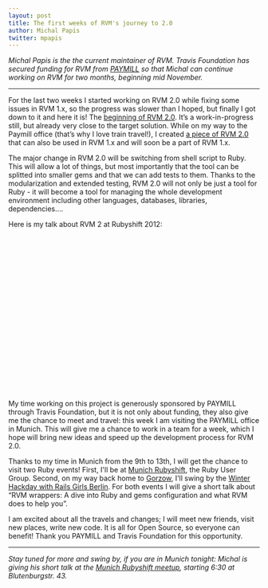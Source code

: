```yaml
---
layout: post
title: The first weeks of RVM's journey to 2.0
author: Michal Papis
twitter: mpapis
---
```


*Michal Papis is the the current maintainer of RVM. Travis Foundation has secured funding for RVM from [PAYMILL](https://www.paymill.com/de) so that Michal can continue working on RVM for two months, beginning mid November.*

---

For the last two weeks I started working on RVM 2.0 while fixing some issues in RVM 1.x, so the progress was slower than I hoped, but finally I got down to it and here it is! The [beginning of RVM 2.0](https://github.com/rvm/rvm2-ui). It’s a work-in-progress still, but already very close to the target solution. While on my way to the Paymill office (that’s why I love train travel!), I created [a piece of RVM 2.0](https://github.com/rvm/gem-wrappers) that can also be used in RVM 1.x and will soon be a part of RVM 1.x.

The major change in RVM 2.0 will be switching from shell script to Ruby. This will allow a lot of things, but most importantly that the tool can be splitted into smaller gems and that we can add tests to them. Thanks to the modularization and extended testing, RVM 2.0 will not only be just a tool for Ruby -  it will become a tool for managing the whole development environment including other languages, databases, libraries, dependencies….

Here is my talk about RVM 2 at Rubyshift 2012:

<object width="560" height="315"><param name="movie" value="//www.youtube.com/v/wN-iIC3S1ZM?hl=en_US&amp;version=3"></param><param name="allowFullScreen" value="true"></param><param name="allowscriptaccess" value="always"></param><embed src="//www.youtube.com/v/wN-iIC3S1ZM?hl=en_US&amp;version=3" type="application/x-shockwave-flash" width="560" height="315" allowscriptaccess="always" allowfullscreen="true"></embed></object>

My time working on this project is generously sponsored by PAYMILL through Travis Foundation, but it is not only about funding, they also give me the chance to meet and travel: this week I am visiting the PAYMILL office in Munich. This will give me a chance to work in a team for a week, which I hope will bring new ideas and speed up the development process for RVM 2.0.

Thanks to my time in Munich from the 9th to 13th, I will get the chance to visit two Ruby events! First, I'll be at [Munich Rubyshift](http://www.meetup.com/Munich-Rubyshift-Ruby-User-Group/events/150475432/), the Ruby User Group.
Second, on my way back home to [Gorzow](https://maps.google.com/?q=Gorzow&z=7), I'll swing by the [Winter Hackday with Rails Girls Berlin](http://railsgirlsberlin.de/2013/11/10/winter-hacking-rails-girls-berlin/). For both events I will give a short talk about “RVM wrappers: A dive into Ruby and gems configuration and what RVM does to help you”.

I am excited about all the travels and changes; I will meet new friends, visit new places, write new code. It is all for Open Source, so everyone can benefit!
Thank you PAYMILL and Travis Foundation for this opportunity.

---

*Stay tuned for more and swing by, if you are in Munich tonight: Michal is giving his short talk at the [Munich Rubyshift meetup](http://www.meetup.com/Munich-Rubyshift-Ruby-User-Group/events/150475432/), starting 6:30 at Blutenburgstr. 43.*
